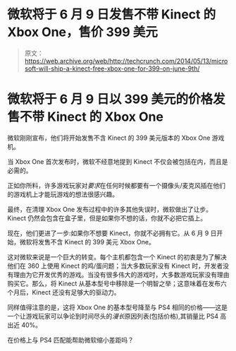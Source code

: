 # 微软将于 6 月 9 日发售不带 Kinect 的 Xbox One，售价 399 美元 

> 原文：<https://web.archive.org/web/http://techcrunch.com/2014/05/13/microsoft-will-ship-a-kinect-free-xbox-one-for-399-on-june-9th/>

# 微软将于 6 月 9 日以 399 美元的价格发售不带 Kinect 的 Xbox One

微软刚刚宣布，他们将开始发售不含 Kinect 的 399 美元版本的 Xbox One 游戏机。

当 Xbox One 首次发布时，微软不经意地提到 Kinect 不仅会被包括在内，而且是必需的。

正如你所料，许多游戏玩家对*要求*在任何时候都要有一个摄像头/麦克风插在他们的游戏机上才能玩游戏的想法很感兴趣。

最终，在清理 Xbox One 发布过程中的许多其他失误时，微软做出了让步。Kinect 仍然会包含在盒子里，但是如果你不想的话，你就不必把它插上。

现在，他们更进了一步:如果你不想要 Kinect，你就不必拥有它。从 6 月 9 日开始，微软将发售不含 Kinect 的 399 美元 Xbox One。

这对微软来说是一个巨大的转变。每个主机都包含一个 Kinect 的初衷是为了解决他们在 360 上使用 Kinect 的鸡/蛋问题；当大多数玩家没有 Kinect 时，开发者没有理由为它开发优秀的游戏。当没有很多伟大的游戏时，大多数游戏玩家没有理由购买它。那么，将 Kinect 从基本型号中移除是一个明智之举；这意味着在发布六个月后，Kinect 还没有足够大的驱动力。

同样值得注意的是，这将 Xbox One 的基本型号降至与 PS4 相同的价格——这是一个让游戏玩家可以争论到时间尽头的*漫长*原因列表(包括价格),其销量比 PS4 高出近 40%。

在价格上与 PS4 匹配能帮助微软缩小差距吗？